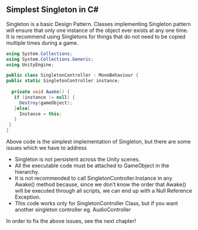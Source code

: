 ## **Simplest Singleton in C#**

Singleton is a basic Design Pattern. Classes implementing Singleton pattern will ensure that only one instance of the object ever exists at any one time. It is recommend using Singletons for things that do not need to be copied multiple times during a game.


```C#
using System.Collections;
using System.Collections.Generic;
using UnityEngine;

public class SingletonController : MonoBehaviour {
public static SingletonController instance;
 
  private void Awake() {
   if (instance != null) {
     Destroy(gameObject);
   }else{
     Instance = this;
   }
 }
}
```

Above code is the simplest implementation of Singleton, but there are some issues which we have to address

- Singleton is not persistent across the Unity scenes.
- All the executable code must be attached to GameObject in the hierarchy.
- It is not recommended to call SingletonController.Instance in any Awake() method because, since we don’t know the order that Awake() will be executed through all scripts, we can end up with a Null Reference Exception.
- This code works only for SingletonController Class, but if you want another singleton controller eg. AudioController


In order to fix the above issues, see the next chapter!

